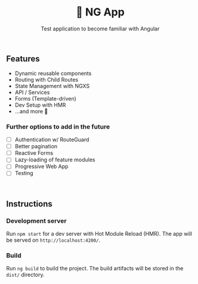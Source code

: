<h1 align=center>🧪 NG App</h1>
<p align=center>Test application to become familiar with Angular</p>
&nbsp;
&nbsp;

## Features

  - Dynamic reusable components
  - Routing with Child Routes
  - State Management with NGXS
  - API / Services
  - Forms (Template-driven)
  - Dev Setup with HMR
  - ...and more 👀

### Further options to add in the future

- [ ] Authentication w/ RouteGuard
- [ ] Better pagination
- [ ] Reactive Forms
- [ ] Lazy-loading of feature modules
- [ ] Progressive Web App
- [ ] Testing

&nbsp;
&nbsp;
&nbsp;
&nbsp;

## Instructions

### Development server
Run `npm start` for a dev server with Hot Module Reload (HMR). The app will be served on `http://localhost:4200/`.

### Build
Run `ng build` to build the project. The build artifacts will be stored in the `dist/` directory. 

